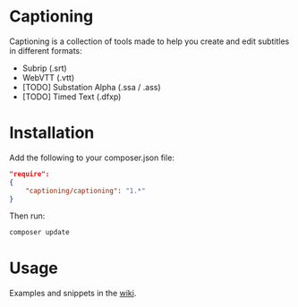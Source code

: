 Captioning
==========

Captioning is a collection of tools made to help you create and edit subtitles in different formats:

* Subrip (.srt)
* WebVTT (.vtt)
* [TODO] Substation Alpha (.ssa / .ass)
* [TODO] Timed Text (.dfxp)

# Installation

Add the following to your composer.json file:
``` json
"require": 
{
    "captioning/captioning": "1.*"
}
```

Then run:

``` sh
composer update
```

# Usage

Examples and snippets in the [wiki](https://github.com/captioning/captioning/wiki).
